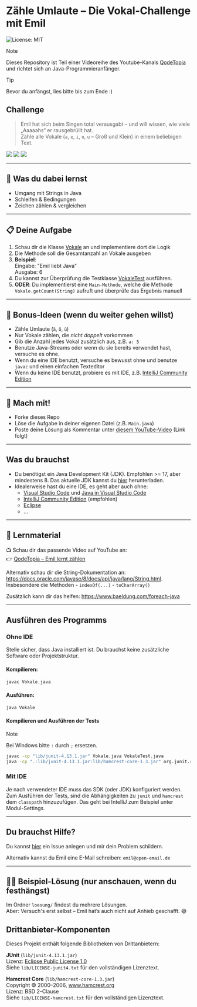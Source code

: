 # Zähle Umlaute – Die Vokal-Challenge mit Emil

![License: MIT](https://img.shields.io/badge/License-MIT-green.svg)

> [!NOTE]
> Dieses Repository ist Teil einer Videoreihe des Youtube-Kanals [QodeTopia](https://youtube.com/@QodeTopia) und richtet sich an Java-Programmieranfänger.

> [!TIP]
> Bevor du anfängst, lies bitte bis zum Ende :)


## Challenge

> Emil hat sich beim Singen total verausgabt – und will wissen, wie viele „Aaaaahs“ er rausgebrüllt hat.  
Zähle alle Vokale (`a`, `e`, `i`, `o`, `u` – Groß und Klein) in einem beliebigen Text.

![](https://img.shields.io/badge/Java-red)
![](https://img.shields.io/badge/Grundlagen-blue)
![](https://img.shields.io/badge/Strings-purple)

---

## 🧠 Was du dabei lernst

- Umgang mit Strings in Java
- Schleifen & Bedingungen
- Zeichen zählen & vergleichen

---

## 📋 Deine Aufgabe

1. Schau dir die Klasse [Vokale](./Vokale.java) an und implementiere dort die Logik
1. Die Methode soll die Gesamtanzahl an Vokale ausgeben
1. **Beispiel**:  
Eingabe: "Emil liebt Java"  
Ausgabe: 6
1. Du kannst zur Überprüfung die Testklasse [VokaleTest](./VokaleTest.java) ausführen.
1. **ODER**: Du implementierst eine `Main-Methode`, welche die Methode `Vokale.getCount(String)` aufruft und überprüfe das Ergebnis manuell 
---

## 🧩 Bonus-Ideen (wenn du weiter gehen willst)

- Zähle Umlaute (`ä`, `ö`, `ü`)
- Nur Vokale zählen, die _nicht doppelt_ vorkommen
- Gib die Anzahl jedes Vokal zusätzlich aus, z.B. `a: 5`
- Benutze Java-Streams oder wenn du sie bereits verwendet hast, versuche es ohne. 
- Wenn du eine IDE benutzt, versuche es bewusst ohne und benutze `javac` und einen einfachen Texteditor
- Wenn du keine IDE benutzt, probiere es mit IDE, z.B. [IntelliJ Community Edition](https://www.jetbrains.com/de-de/idea/download/)

---

## 💬 Mach mit!

- Forke dieses Repo
- Löse die Aufgabe in deiner eigenen Datei (z.B. `Main.java`)
- Poste deine Lösung als Kommentar unter [diesem YouTube-Video](https://youtube.com/@QodeTopia) (Link folgt)

---

## Was du brauchst

- Du benötigst ein Java Development Kit (JDK). Empfohlen >= 17, aber mindestens 8.
  Das aktuelle JDK kannst du [hier](https://www.oracle.com/de/java/technologies/downloads/) herunterladen. 
- Idealerweise hast du eine IDE, es geht aber auch ohne:
  - [Visual Studio Code](https://code.visualstudio.com/) und [Java in Visual Studio Code](https://code.visualstudio.com/docs/languages/java)
  - [IntelliJ Community Edition](https://www.jetbrains.com/de-de/idea/download/) (empfohlen)
  - [Eclipse](https://www.eclipse.org/downloads/)
  - ...

---

## 🧪 Lernmaterial

📺 Schau dir das passende Video auf YouTube an:  
👉 [QodeTopia – Emil lernt zählen](https://youtube.com/@QodeTopia)

Alternativ schau dir die String-Dokumentation an: https://docs.oracle.com/javase/8/docs/api/java/lang/String.html.
Insbesondere die Methoden
    - `indexOf(...)`
    - `toCharArray()`

Zusätzlich kann dir das helfen: https://www.baeldung.com/foreach-java

---

## Ausführen des Programms

### Ohne IDE

Stelle sicher, dass Java installiert ist. Du brauchst keine zusätzliche Software oder Projektstruktur.

#### Kompilieren:
```bash
javac Vokale.java
```

#### Ausführen:
```bash
java Vokale
```

#### Kompilieren und Ausführen der Tests

> [!NOTE]
> Bei Windows bitte `:` durch `;` ersetzen.

```bash
javac -cp "lib/junit-4.13.1.jar" Vokale.java VokaleTest.java
java -cp ".:lib/junit-4.13.1.jar:lib/hamcrest-core-1.3.jar" org.junit.runner.JUnitCore VokaleTest
```

### Mit IDE

Je nach verwendeter IDE muss das SDK (oder JDK) konfiguriert werden.
Zum Ausführen der Tests, sind die Abhängigkeiten zu `junit` und `hamcrest` dem `classpath` hinzuzufügen.
Das geht bei IntelliJ zum Beispiel unter Modul-Settings.


---

## Du brauchst Hilfe?

Du kannst [hier](https://github.com/QodeTopia/cs_vowelcount/issues) ein Issue anlegen und mir dein Problem schildern.

Alternativ kannst du Emil eine E-Mail schreiben: `emil@open-email.de`

---

## 🧑‍💻 Beispiel-Lösung (nur anschauen, wenn du festhängst)

Im Ordner `loesung/` findest du mehrere Lösungen.  
Aber: Versuch's erst selbst – Emil hat’s auch nicht auf Anhieb geschafft. 😅


## Drittanbieter-Komponenten

Dieses Projekt enthält folgende Bibliotheken von Drittanbietern:

**JUnit** (`lib/junit-4.13.1.jar`)  
Lizenz: [Eclipse Public License 1.0](https://www.eclipse.org/legal/epl-v10.html)  
Siehe `lib/LICENSE-junit4.txt` für den vollständigen Lizenztext.

**Hamcrest Core** (`lib/hamcrest-core-1.3.jar`)  
Copyright © 2000–2006, www.hamcrest.org  
Lizenz: BSD 2-Clause  
Siehe `lib/LICENSE-hamcrest.txt` für den vollständigen Lizenztext.